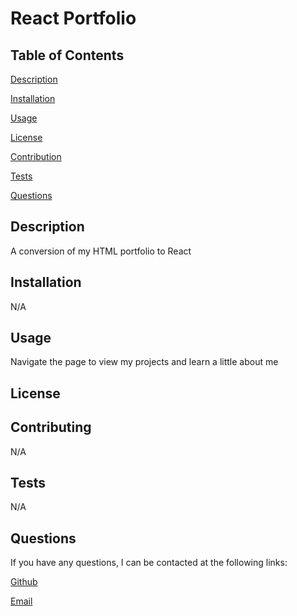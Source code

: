 # React Portfolio


  ## Table of Contents

  [Description](#description)

  [Installation](#installation)

  [Usage](#usage)

  [License](#license)

  [Contribution](#contribution)

  [Tests](#test)
  
  [Questions](#questions)

## Description

A conversion of my HTML portfolio to React

## Installation

N/A

## Usage

Navigate the page to view my projects and learn a little about me

## License



## Contributing

N/A

## Tests

N/A

## Questions

If you have any questions, I can be contacted at the following links:

[Github](https://www.github.com/Cashew1337)

[Email](mailto:matt.caschetto@gmail.com)
